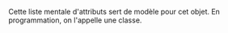 Cette liste mentale d'attributs sert de modèle pour cet objet. En programmation, on l'appelle une classe.

